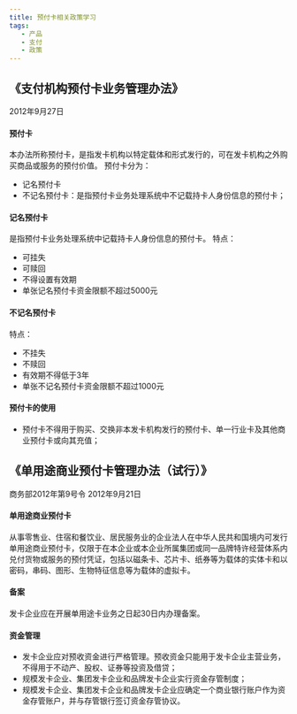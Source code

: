 ```yaml
---
title: 预付卡相关政策学习
tags:
   - 产品
   - 支付
   - 政策
---
```


## 《支付机构预付卡业务管理办法》
2012年9月27日

#### 预付卡
本办法所称预付卡，是指发卡机构以特定载体和形式发行的，可在发卡机构之外购买商品或服务的预付价值。
预付卡分为：
* 记名预付卡
* 不记名预付卡：是指预付卡业务处理系统中不记载持卡人身份信息的预付卡；

#### 记名预付卡
是指预付卡业务处理系统中记载持卡人身份信息的预付卡。
特点：
* 可挂失
* 可赎回
* 不得设置有效期
* 单张记名预付卡资金限额不超过5000元

#### 不记名预付卡
特点：
* 不挂失
* 不赎回
* 有效期不得低于3年
* 单张不记名预付卡资金限额不超过1000元

#### 预付卡的使用
* 预付卡不得用于购买、交换非本发卡机构发行的预付卡、单一行业卡及其他商业预付卡或向其充值；

## 《单用途商业预付卡管理办法（试行）》
商务部2012年第9号令 2012年9月21日
#### 单用途商业预付卡
从事零售业、住宿和餐饮业、居民服务业的企业法人在中华人民共和国境内可发行单用途商业预付卡，仅限于在本企业或本企业所属集团或同一品牌特许经营体系内兑付货物或服务的预付凭证，包括以磁条卡、芯片卡、纸券等为载体的实体卡和以密码，串码、图形、生物特征信息等为载体的虚拟卡。

#### 备案
发卡企业应在开展单用途卡业务之日起30日内办理备案。

#### 资金管理
* 发卡企业应对预收资金进行严格管理。预收资金只能用于发卡企业主营业务，不得用于不动产、股权、证券等投资及借贷；
* 规模发卡企业、集团发卡企业和品牌发卡企业实行资金存管制度；
* 规模发卡企业、集团发卡企业和品牌发卡企业应确定一个商业银行账户作为资金存管账户，并与存管银行签订资金存管协议。
